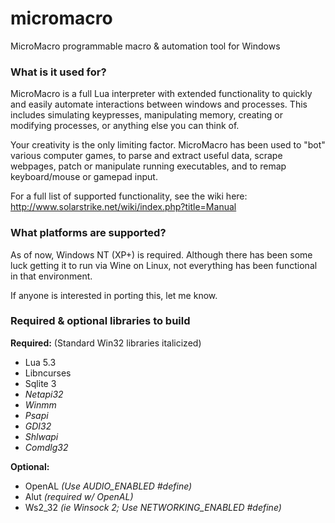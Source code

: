 # micromacro
MicroMacro programmable macro &amp; automation tool for Windows



### What is it used for?
MicroMacro is a full Lua interpreter with extended functionality to quickly and easily automate interactions between windows and processes. This includes simulating keypresses, manipulating memory, creating or modifying processes, or anything else you can think of.

Your creativity is the only limiting factor. MicroMacro has been used to "bot" various computer games, to parse and extract useful data, scrape webpages, patch or manipulate running executables, and to remap keyboard/mouse or gamepad input.

For a full list of supported functionality, see the wiki here: http://www.solarstrike.net/wiki/index.php?title=Manual



### What platforms are supported?
As of now, Windows NT (XP+) is required. Although there has been some luck getting it to run via Wine on Linux, not everything has been functional in that environment.

If anyone is interested in porting this, let me know.



### Required & optional libraries to build
**Required:** (Standard Win32 libraries italicized)
* Lua 5.3
* Libncurses
* Sqlite 3
* *Netapi32*
* *Winmm*
* *Psapi*
* *GDI32*
* *Shlwapi*
* *Comdlg32*

**Optional:**
* OpenAL  *(Use AUDIO_ENABLED #define)*
* Alut    *(required w/ OpenAL)*
* Ws2_32 *(ie Winsock 2; Use NETWORKING_ENABLED #define)*
